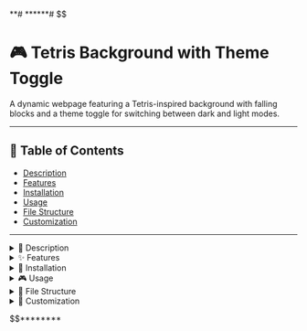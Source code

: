 **# ******# $$
# 🎮 Tetris Background with Theme Toggle

A dynamic webpage featuring a Tetris-inspired background with falling blocks and a theme toggle for switching between dark and light modes.

---

## 📑 Table of Contents

- [Description](#description)
- [Features](#features)
- [Installation](#installation)
- [Usage](#usage)
- [File Structure](#file-structure)
- [Customization](#customization)

---

<details>

<summary>📝 Description</summary>

This project creates an interactive webpage with a **canvas-based Tetris background** where blocks fall continuously.  
Users can toggle between **dark and light themes** using a button with sun and moon icons.  
The content is displayed over the animated background, providing a nostalgic Tetris experience.

</details>

<details>
<summary>✨ Features</summary>

- 🎨 **Tetris Background**: Animated falling Tetris blocks rendered on a canvas.  
- 🌗 **Theme Toggle**: Switch between dark and light themes with smooth transitions.  
- 📱 **Responsive Design**: Adapts to different screen sizes.  
- ♿ **Accessible**: Toggle button includes ARIA labels for accessibility.

</details>

<details>
<summary>🚀 Installation</summary>

Clone or download the repository:

```bash
git clone https://github.com/your-username/tetris-background.git
cd tetris-background
```

## ✅ Prerequisites

- A modern web browser (Chrome, Firefox, Safari, Edge).  
- No external dependencies (vanilla HTML, CSS, and JavaScript).

</details>

<details>
<summary>🎮 Usage</summary>

### Option 1: Open Locally

- Download or clone the repository.  
- Open `index.html` in your browser.

### Option 2: Host with GitHub Pages

1. Push the repository to GitHub.  
2. Go to **Repository Settings → Pages**.  
3. Set the source branch to `main`.  
4. GitHub will provide a live URL (e.g., `https://your-username.github.io/tetris-background/`).  
5. Open the link to view the project.

</details>

<details>
<summary>📂 File Structure</summary>

tetris-background/  
├── index.html # Main HTML file  
├── style.css # Styles for page and theme toggle  
├── script.js # JavaScript for Tetris animation + theme toggle  
└── README.md # Project documentation

</details>

<details>
<summary>🎨 Customization</summary>

- **Tetris Blocks** → Edit `script.js` to change block shapes, colors, or falling speed.  
- **Themes** → Modify `style.css` to update dark/light theme colors or add more themes.  
- **Content** → Update the `.content` section in `index.html` with your own text or elements.  
- **Toggle Button** → Replace the sun/moon SVG icons or adjust styles in `style.css`.

</details>

$$********
